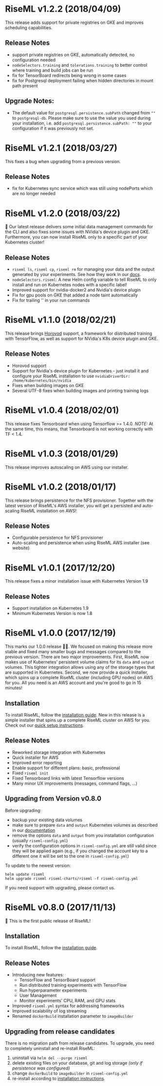 # RiseML v1.2.2 (2018/04/09)

This release adds support for private registries on GKE and improves scheduling capabilities.

## Release Notes
- support private registries on GKE, automatically detected, no configuration needed
- `nodeSelectors.training` and `tolerations.training` to better control where training and build jobs can be run
- fix for TensorBoard redirects being wrong in some cases
- fix for Postgresql deployment failing when hidden directories in mount path present

## Upgrade Notes:
- The default value for `postgresql.persistence.subPath` changed from `""` to `postgresql-db`. Please make sure to use the value you used during your installation, i.e. add `postgresql.persistence.subPath: ""` to your configuration if it was previously not set.

# RiseML v1.2.1 (2018/03/27)

This fixes a bug when upgrading from a previous version.

## Release Notes
- fix for Kubernetes sync service which was still using nodePorts which are no longer needed

# RiseML v1.2.0 (2018/03/22)

🎉 Our latest release delivers some initial data management commands for
the CLI and also fixes some issues with NVidia's device plugin and GKE.
Furthermore, you can now install RiseML only to a specific part of your
Kubernetes cluster!

## Release Notes
- `riseml ls`, `riseml cp`, `riseml rm` for managing your data and the
  output generated by your experiments. See how they work in our [docs](https://docs.riseml.com/reference/cli.html#ls).
- `nodeSelectors.riseml`: A new Helm config variable to tell RiseML to only install and run on Kubernetes nodes with a specific label!
- Improved support for nvidia-docker2 and Nvidia's device plugin
- Fix for gpu pools on GKE that added a node taint automatically
- Fix for trailing '\' in your run commands

# RiseML v1.1.0 (2018/02/21)

This release brings [Horovod](https://github.com/uber/horovod) support, a framework for distributed training with TensorFlow, as well as support for NVidia's K8s device plugin and GKE.

## Release Notes
- Horovod support
- Support for Nvidia's device plugin for Kubernetes - just install it and configure your RiseML installation to use `nvidiaDriverDir: /home/kubernetes/bin/nvidia`
- Fixes when building images on GKE
- Several UTF-8 fixes when building images and printing training logs

# RiseML v1.0.4 (2018/02/01)

This release fixes Tensorboard when using Tensorflow >= 1.4.0. *NOTE:* At the same time, this means, that Tensorboard is not working correctly with TF < 1.4.

# RiseML v1.0.3 (2018/01/29)

This release improves autoscaling on AWS using our installer.

# RiseML v1.0.2 (2018/01/17)

This release brings persistence for the NFS provisioner. Together with the latest version
of RiseML's AWS installer, you will get a persisted and auto-scaling RiseML installation on
AWS!

## Release Notes
- Configurable persistence for NFS provisioner
- Auto-scaling and persistence when using RiseML AWS installer (see website)

# RiseML v1.0.1 (2017/12/20)

This release fixes a minor installation issue with Kubernetes Version 1.9

## Release Notes
- Support installation on Kubernetes 1.9
- Minimum Kubernetes Version is now 1.8

# RiseML v1.0.0 (2017/12/19)

This marks our 1.0.0 release 🎊🎉. We focused on making this release more stable and fixed many smaller bugs and messages compared to the previous version.
There are two major improvements.
First, RiseML now makes use of Kubernetes' persistent volume claims for its `data` and `output` volumes.
This tighter integration allows using any of the storage types that are supported in Kubernetes.
Second, we now provide a quick installer, which spins up a complete RiseML cluster (including GPU nodes) on AWS for you.
All you need is an AWS account and you're good to go in 15 minutes!

## Installation
To install RiseML, follow the [installation guide](http://docs.riseml.com/install).
New in this release is a simple installer that spins up a complete RiseML cluster on AWS for you.
Check out our [quick setup instructions](http://docs.riseml.com/install/quicksetup.html).

## Release Notes
- Reworked storage integration with Kubernetes
- Quick installer for AWS
- Improved error reporting
- Enable support for different plans: basic, professional
- Fixed `riseml init`
- Fixed Tensorboard links with latest Tensorflow versions
- Many minor UX improvements (messages, command flags, ...)

## Upgrading from Version v0.8.0

Before upgrading:
- backup your existing data volumes
- make sure to prepare `data` and `output` Kubernetes volumes as described in our [documentation](http://docs.riseml.com/install/kubernetes.html#persistence)
- remove the options `data` and `output` from you installation configuration (usually `riseml-config.yml`)
- verify the configuration options in `riseml-config.yml` are still valid since they will be applied again (e.g., if you changed the account key to a different one it will be set to the one in `riseml-config.yml`)

To update to the newest version:
```
helm update riseml
helm upgrade riseml riseml-charts/riseml -f riseml-config.yml
```
If you need support with upgrading, please contact us.

# RiseML v0.8.0 (2017/11/13)

🎉 This is the first public release of RiseML!

## Installation
To install RiseML, follow the [installation guide](http://docs.riseml.com/install).

## Release Notes
- Introducing new features:
  - TensorFlow and TensorBoard support
  - Run distributed training experiments with TensorFlow
  - Run hyperparameter experiments
  - User Management
  - Monitor experiments' CPU, RAM, and GPU stats
- Improved `riseml.yml` syntax for addressing frameworks
- Improved scalability of log streaming
- Renamed `dockerBuild` installation parameter to `imageBuilder`

## Upgrading from release candidates

There is no migration path from release candidates. To upgrade, you need to completely uninstall and re-install RiseML:

1) uninstall via `helm del --purge riseml`
2) delete existing files on your database, git and log storage _(only if persistence was configured)_
3) change `dockerBuild` to `imageBuilder` in `riseml-config.yml`
4) re-install according to [installation instructions](http://docs.riseml.com/install/).
